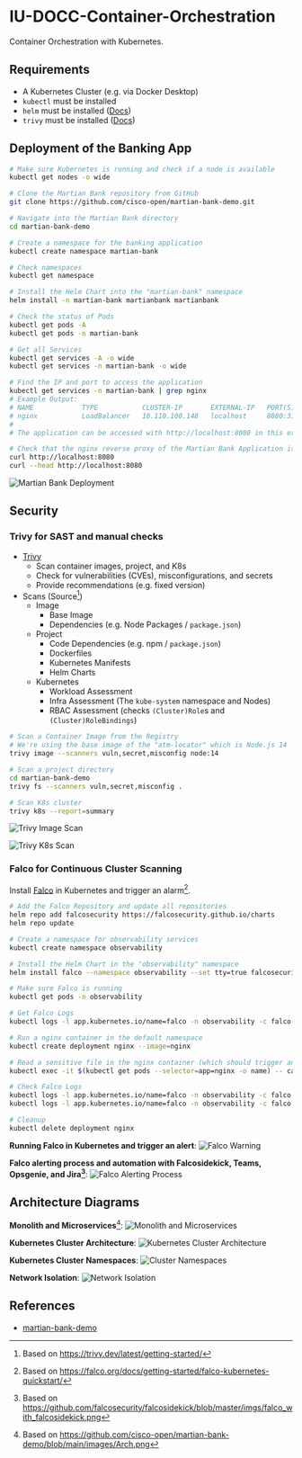 # IU-DOCC-Container-Orchestration

Container Orchestration with Kubernetes.

## Requirements

- A Kubernetes Cluster (e.g. via Docker Desktop) 
- `kubectl` must be installed
- `helm` must be installed ([Docs](https://helm.sh/docs/intro/install/))
- `trivy` must be installed ([Docs](https://trivy.dev/latest/getting-started/installation/))

## Deployment of the Banking App

```bash
# Make sure Kubernetes is running and check if a node is available
kubectl get nodes -o wide

# Clone the Martian Bank repository from GitHub
git clone https://github.com/cisco-open/martian-bank-demo.git

# Navigate into the Martian Bank directory
cd martian-bank-demo

# Create a namespace for the banking application
kubectl create namespace martian-bank

# Check namespaces
kubectl get namespace

# Install the Helm Chart into the "martian-bank" namespace
helm install -n martian-bank martianbank martianbank

# Check the status of Pods 
kubectl get pods -A
kubectl get pods -n martian-bank

# Get all Services
kubectl get services -A -o wide
kubectl get services -n martian-bank -o wide

# Find the IP and port to access the application
kubectl get services -n martian-bank | grep nginx
# Example Output:
# NAME            TYPE           CLUSTER-IP       EXTERNAL-IP   PORT(S)          AGE
# nginx           LoadBalancer   10.110.100.148   localhost     8080:31441/TCP   7m7s
#
# The application can be accessed with http://localhost:8080 in this example

# Check that the nginx reverse proxy of the Martian Bank Application is reachable
curl http://localhost:8080 
curl --head http://localhost:8080
```

![Martian Bank Deployment](img/martian-bank-deployment.png)

## Security

### Trivy for SAST and manual checks

- [Trivy](https://trivy.dev/)
    - Scan container images, project, and K8s
    - Check for vulnerabilities (CVEs), misconfigurations, and secrets
    - Provide recommendations (e.g. fixed version)
- Scans (Source[^3])
    - Image
        - Base Image
        - Dependencies (e.g. Node Packages / `package.json`)
    - Project
        - Code Dependencies (e.g. npm / `package.json`)
        - Dockerfiles
        - Kubernetes Manifests
        - Helm Charts
    - Kubernetes
        - Workload Assessment
        - Infra Assessment (The `kube-system` namespace and Nodes)
        - RBAC Assessment (checks `(Cluster)Role`s and `(Cluster)RoleBindings`)

```bash
# Scan a Container Image from the Registry
# We're using the base image of the "atm-locator" which is Node.js 14
trivy image --scanners vuln,secret,misconfig node:14

# Scan a project directory
cd martian-bank-demo
trivy fs --scanners vuln,secret,misconfig .

# Scan K8s cluster
trivy k8s --report=summary
```

![Trivy Image Scan](img/trivy-image.png)

![Trivy K8s Scan](img/trivy-k8s.png)

### Falco for Continuous Cluster Scanning

Install [Falco](https://falco.org/) in Kubernetes and trigger an alarm[^2].

```bash
# Add the Falco Repository and update all repositories
helm repo add falcosecurity https://falcosecurity.github.io/charts
helm repo update

# Create a namespace for observability services
kubectl create namespace observability

# Install the Helm Chart in the "observability" namespace
helm install falco --namespace observability --set tty=true falcosecurity/falco

# Make sure Falco is running
kubectl get pods -n observability

# Get Falco Logs
kubectl logs -l app.kubernetes.io/name=falco -n observability -c falco
```

```bash
# Run a nginx container in the default namespace
kubectl create deployment nginx --image=nginx

# Read a sensitive file in the nginx container (which should trigger an alert in Falco)
kubectl exec -it $(kubectl get pods --selector=app=nginx -o name) -- cat /etc/shadow

# Check Falco Logs
kubectl logs -l app.kubernetes.io/name=falco -n observability -c falco
kubectl logs -l app.kubernetes.io/name=falco -n observability -c falco | grep Warning

# Cleanup 
kubectl delete deployment nginx
```
**Running Falco in Kubernetes and trigger an alert**:
![Falco Warning](img/falco-warning.png)

**Falco alerting process and automation with Falcosidekick, Teams, Opsgenie, and Jira[^4]**:
![Falco Alerting Process](diagrams/falco-alerting.svg)


## Architecture Diagrams

**Monolith and Microservices**[^1]:
![Monolith and Microservices](diagrams/monolith-and-microservices.svg)

**Kubernetes Cluster Architecture**:
![Kubernetes Cluster Architecture](diagrams/cluster-architecture.svg)

**Kubernetes Cluster Namespaces**:
![Cluster Namespaces](diagrams/cluster-namespaces.svg)

**Network Isolation**:
![Network Isolation](diagrams/network-isolation.svg)

## References

- [martian-bank-demo](https://github.com/cisco-open/martian-bank-demo)

[^1]: Based on https://github.com/cisco-open/martian-bank-demo/blob/main/images/Arch.png
[^2]: Based on https://falco.org/docs/getting-started/falco-kubernetes-quickstart/
[^3]: Based on https://trivy.dev/latest/getting-started/
[^4]: Based on https://github.com/falcosecurity/falcosidekick/blob/master/imgs/falco_with_falcosidekick.png
